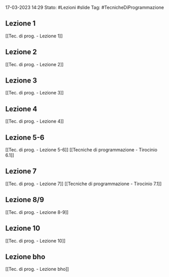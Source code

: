 17-03-2023 14:29
Stato: #Lezioni #slide 
Tag: #TecnicheDiProgrammazione 


## Lezione 1
[[Tec. di prog. - Lezione 1]]
## Lezione 2
[[Tec. di prog. - Lezione 2]]

## Lezione 3
[[Tec. di prog. - Lezione 3]]

## Lezione 4
[[Tec. di prog. - Lezione 4]]

## Lezione 5-6
[[Tec. di prog. - Lezione 5-6]]
[[Tecniche di programmazione - Tirocinio 6.1]]

## Lezione 7
[[Tec. di prog. - Lezione 7]]
[[Tecniche di programmazione - Tirocinio 7.1]]

## Lezione 8/9
[[Tec. di prog. - Lezione 8-9]]

## Lezione 10
[[Tec. di prog. - Lezione 10]]

## Lezione bho
[[Tec. di prog. - Lezione bho]]

